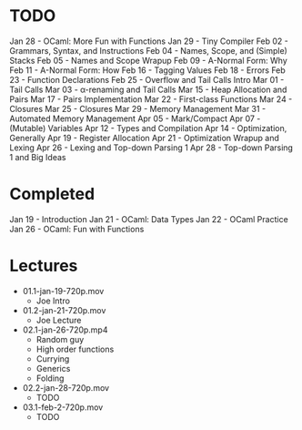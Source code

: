 # TODO
Jan 28 - OCaml: More Fun with Functions
Jan 29 - Tiny Compiler
Feb 02 - Grammars, Syntax, and Instructions
Feb 04 - Names, Scope, and (Simple) Stacks
Feb 05 - Names and Scope Wrapup
Feb 09 - A-Normal Form: Why
Feb 11 - A-Normal Form: How
Feb 16 - Tagging Values
Feb 18 - Errors
Feb 23 - Function Declarations
Feb 25 - Overflow and Tail Calls Intro
Mar 01 - Tail Calls
Mar 03 - α-renaming and Tail Calls
Mar 15 - Heap Allocation and Pairs
Mar 17 - Pairs Implementation
Mar 22 - First-class Functions
Mar 24 - Closures
Mar 25 - Closures
Mar 29 - Memory Management
Mar 31 - Automated Memory Management
Apr 05 - Mark/Compact
Apr 07 - (Mutable) Variables
Apr 12 - Types and Compilation
Apr 14 - Optimization, Generally
Apr 19 - Register Allocation
Apr 21 - Optimization Wrapup and Lexing
Apr 26 - Lexing and Top-down Parsing 1
Apr 28 - Top-down Parsing 1 and Big Ideas

# Completed
Jan 19 - Introduction
Jan 21 - OCaml: Data Types
Jan 22 - OCaml Practice
Jan 26 - OCaml: Fun with Functions

# Lectures
- 01.1-jan-19-720p.mov
    - Joe Intro
- 01.2-jan-21-720p.mov
    - Joe Lecture
- 02.1-jan-26-720p.mp4
    - Random guy
    - High order functions
    - Currying
    - Generics
    - Folding
- 02.2-jan-28-720p.mov
    - TODO
- 03.1-feb-2-720p.mov
    - TODO